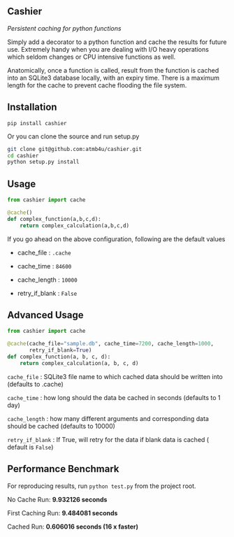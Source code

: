 Cashier
-
_Persistent caching for python functions_


Simply add a decorator to a python function and cache the results for future use. Extremely handy when you are dealing with I/O heavy operations which seldom changes or CPU intensive functions as well.

Anatomically, once a function is called, result from the function is cached into an SQLite3 database locally, with an expiry time. There is a maximum length for the cache to prevent cache flooding the file system.


Installation
-

```pip install cashier```

Or you can clone the source and run setup.py

```bash
git clone git@github.com:atmb4u/cashier.git
cd cashier
python setup.py install
```


Usage
-



```python
from cashier import cache

@cache()
def complex_function(a,b,c,d):
    return complex_calculation(a,b,c,d)
```

If you go ahead on the above configuration, following are the default values

* cache_file :  `.cache`

* cache_time : `84600`
* cache_length : `10000`
* retry_if_blank : `False`


Advanced Usage
-


```python
from cashier import cache

@cache(cache_file="sample.db", cache_time=7200, cache_length=1000, 
       retry_if_blank=True)
def complex_function(a, b, c, d):
    return complex_calculation(a, b, c, d)
```


`cache_file` : SQLite3 file name to which cached data should be written into (defaults to .cache)

`cache_time` : how long should the data be cached in seconds (defaults to 1 day)

`cache_length` : how many different arguments and corresponding data should be cached (defaults to 10000)

`retry_if_blank` : If True, will retry for the data if blank data is cached ( default is `False`)


Performance Benchmark
-

For reproducing results, run `python test.py` from the project root.

No Cache Run: **9.932126 seconds**

First Caching Run: **9.484081 seconds**

Cached Run: **0.606016 seconds (16 x faster)**
